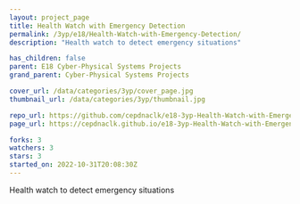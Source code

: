 ```yaml
---
layout: project_page
title: Health Watch with Emergency Detection
permalink: /3yp/e18/Health-Watch-with-Emergency-Detection/
description: "Health watch to detect emergency situations"

has_children: false
parent: E18 Cyber-Physical Systems Projects
grand_parent: Cyber-Physical Systems Projects

cover_url: /data/categories/3yp/cover_page.jpg
thumbnail_url: /data/categories/3yp/thumbnail.jpg

repo_url: https://github.com/cepdnaclk/e18-3yp-Health-Watch-with-Emergency-Detection
page_url: https://cepdnaclk.github.io/e18-3yp-Health-Watch-with-Emergency-Detection

forks: 3
watchers: 3
stars: 3
started_on: 2022-10-31T20:08:30Z
---
```

Health watch to detect emergency situations


